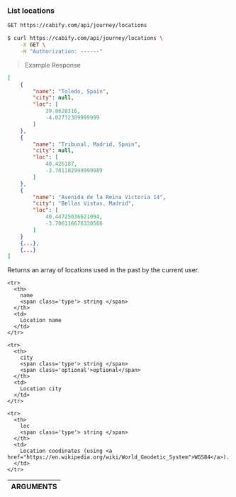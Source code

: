 ### List locations

~~~bash
GET https://cabify.com/api/journey/locations
~~~

>

~~~bash
$ curl https://cabify.com/api/journey/locations \
    -X GET \
    -H "Authorization: ------"
~~~

> Example Response

~~~json
[
    {
        "name": "Toledo, Spain",
        "city": null,
        "loc": [
            39.8628316,
            -4.02732309999999
        ]
    },
    {
        "name": "Tribunal, Madrid, Spain",
        "city": null,
        "loc": [
            40.426187,
            -3.701102999999989
        ]
    },
    {
        "name": "Avenida de la Reina Victoria 14",
        "city": "Bellas Vistas, Madrid",
        "loc": [
            40.44725036621094,
            -3.706116676330566
        ]
    }
    {...},
    {...}
]
~~~

Returns an array of locations used in the past by the current user.

<table class="vertical">
  <thead>
    <tr><th colspan="2">ARGUMENTS</th></tr>
  </thead>
  <tbody>

    <tr>
      <th>
        name
        <span class='type'> string </span>
      </th>
      <td>
        Location name
      </td>
    </tr>

    <tr>
      <th>
        city
        <span class='type'> string </span>
        <span class='optional'>optional</span>
      </th>
      <td>
        Location city
      </td>
    </tr>

    <tr>
      <th>
        loc
        <span class='type'> string </span>
      </th>
      <td>
        Location coodinates (using <a href="https://en.wikipedia.org/wiki/World_Geodetic_System">WGS84</a>).
      </td>
    </tr>

  </tbody>
</table>
